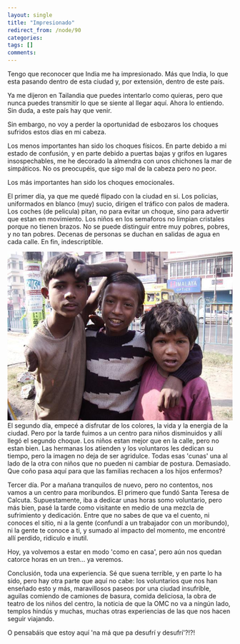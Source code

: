 ```yaml
---
layout: single
title: "Impresionado"
redirect_from: /node/90
categories:
tags: []
comments: 
---
```

Tengo que reconocer que India me ha impresionado. Más que India, lo que esta pasando dentro de esta ciudad y, por extensión, dentro de este país.  

Ya me dijeron en Tailandia que puedes intentarlo como quieras, pero que nunca puedes transmitir lo que se siente al llegar aquí. Ahora lo entiendo. Sin duda, a este país hay que venir.  

Sin embargo, no voy a perder la oportunidad de esbozaros los choques sufridos estos días en mi cabeza.  

Los menos importantes han sido los choques físicos. En parte debido a mi estado de confusión, y en parte debido a puertas bajas y grifos en lugares insospechables, me he decorado la almendra con unos chichones la mar de simpáticos. No os preocupéis, que sigo mal de la cabeza pero no peor.  

Los más importantes han sido los choques emocionales.  

El primer día, ya que me quedé flipado con la ciudad en si. Los policias, uniformados en blanco (muy) sucio, dirigen el tráfico con palos de madera. Los coches (de pelicula) pitan, no para evitar un choque, sino para advertir que estan en movimiento. Los niños en los semaforos no limpian cristales porque no tienen brazos. No se puede distinguir entre muy pobres, pobres, y no tan pobres. Decenas de personas se duchan en salidas de agua en cada calle. En fin, indescriptible.  

![](/images/posts/2005-12-17-impresionado/2.jpg)  
El segundo día, empecé a disfrutar de los colores, la vida y la energia de la ciudad. Pero por la tarde fuimos a un centro para niños disminuidos y allí llegó el segundo choque. Los niños estan mejor que en la calle, pero no estan bien. Las hermanas los atienden y los voluntaros les dedican su tiempo, pero la imagen no deja de ser agridulce. Todas esas 'cunas' una al lado de la otra con niños que no pueden ni cambiar de postura. Demasiado. Que coño pasa aquí para que las familias rechacen a los hijos enfermos?  

Tercer día. Por a mañana tranquilos de nuevo, pero no contentos, nos vamos a un centro para moribundos. El primero que fundó Santa Teresa de Calcuta. Supuestamente, iba a dedicar unas horas somo voluntario, pero más bien, pasé la tarde como visitante en medio de una mezcla de sufrimiento y dedicación. Entre que no sabes de que va el cuento, ni conoces el sitio, ni a la gente (confundí a un trabajador con un moribundo), ni la gente te conoce a ti, y sumado al impacto del momento, me encontré allí perdido, ridiculo e inutil.  

Hoy, ya volvemos a estar en modo 'como en casa', pero aún nos quedan catorce horas en un tren... ya veremos.  

Conclusión, toda una experiencia. Sé que suena terrible, y en parte lo ha sido, pero hay otra parte que aquí no cabe: los voluntarios que nos han enseñado esto y más, maravillosos paseos por una ciudad insufrible, aguilas comiendo de camiones de basura, comida deliciosa, la obra de teatro de los niños del centro, la noticia de que la OMC no va a ningún lado, templos hindús y muchas, muchas otras experiencias de las que nos hacen seguir viajando.  

O pensabáis que estoy aquí 'na má que pa desufrí y desufrí'?!?!
